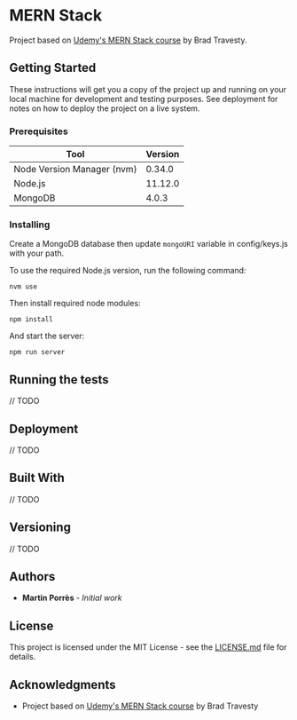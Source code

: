 # MERN Stack

Project based on [Udemy's MERN Stack course](https://www.udemy.com/mern-stack-front-to-back) by Brad Travesty.

## Getting Started

These instructions will get you a copy of the project up and running on your local machine for development and testing purposes. See deployment for notes on how to deploy the project on a live system.

### Prerequisites

| Tool                       | Version |
| -------------------------- | ------- |
| Node Version Manager (nvm) | 0.34.0  |
| Node.js                    | 11.12.0 |
| MongoDB                    | 4.0.3   |

### Installing

Create a MongoDB database then update `mongoURI` variable in config/keys.js with your path.

To use the required Node.js version, run the following command:

```
nvm use
```

Then install required node modules:

```
npm install
```

And start the server:

```
npm run server
```

## Running the tests

// TODO

## Deployment

// TODO

## Built With

// TODO

## Versioning

// TODO

## Authors

-   **Martin Porrès** - _Initial work_

## License

This project is licensed under the MIT License - see the [LICENSE.md](LICENSE.md) file for details.

## Acknowledgments

-   Project based on [Udemy's MERN Stack course](https://www.udemy.com/mern-stack-front-to-back) by Brad Travesty
